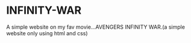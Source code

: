 # INFINITY-WAR
A simple website on my fav movie...AVENGERS INFINITY WAR.(a simple website only using html and css)
